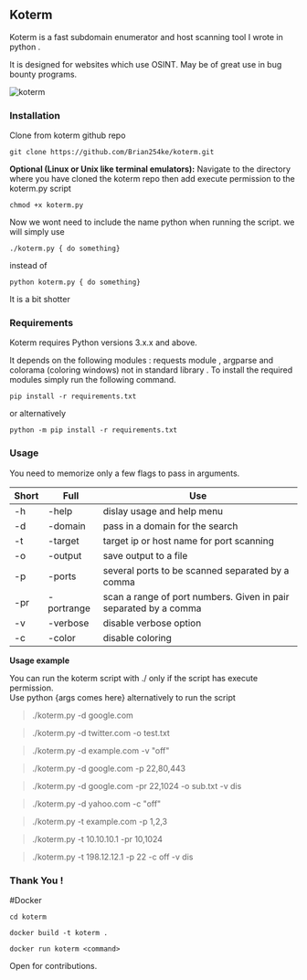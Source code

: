 <h2>Koterm</h2>
Koterm is a fast subdomain enumerator and host scanning tool I wrote in python .

It is designed for websites which use OSINT. May be of great use in bug bounty programs.

![koterm](kotroot/kot.jpg)

<h3>Installation</h3>
Clone from koterm github repo

```
git clone https://github.com/Brian254ke/koterm.git
```

<b>Optional (Linux or Unix like terminal emulators):</b> Navigate to the directory where you have cloned the koterm repo then add execute permission to the koterm.py script

```
chmod +x koterm.py
```

Now we wont need to include the name python when running the script.
we will simply use <br>

```
./koterm.py { do something}
```

 instead of

```
python koterm.py { do something}
```


It is a bit shotter

<h3>Requirements</h3>
Koterm requires Python versions  3.x.x and above.

It depends on the following modules : requests module , argparse and colorama (coloring windows) not in standard library .
To install the required modules simply run the following command.

```
pip install -r requirements.txt
```

or alternatively

```
python -m pip install -r requirements.txt
```

<h3>Usage</h3>
You need to memorize only a few flags to pass in arguments.

| Short | Full       | Use                                                              |
| ----- | ---------- | ---------------------------------------------------------------- |
| -h    | -help      | dislay usage and help menu                                       |
| -d    | -domain    | pass in a domain for the search                                  |
| -t    | -target    | target ip or host name for port scanning                         |
| -o    | -output    | save output to a file                                            |
| -p    | -ports     | several ports to be scanned separated by a comma                 |
| -pr   | -portrange | scan a range of port numbers. Given in pair separated by a comma |
| -v    | -verbose   | disable verbose option                                           |
| -c    | -color     | disable coloring                                                 |

<b>Usage example</b>

You can run the koterm script with ./ only if the script has execute permission.<br>Use python {args comes here} alternatively to run the script

> ./koterm.py -d google.com

> ./koterm.py -d twitter.com -o test.txt

> ./koterm.py -d example.com -v "off"

> ./koterm.py -d google.com -p 22,80,443

> ./koterm.py -d google.com -pr 22,1024 -o sub.txt -v dis

> ./koterm.py -d yahoo.com -c "off"

> ./koterm.py -t example.com -p 1,2,3

> ./koterm.py -t 10.10.10.1 -pr 10,1024

> ./koterm.py -t 198.12.12.1 -p 22 -c off -v dis

<h3>Thank You !</h3>

#Docker

```
cd koterm
```
```
docker build -t koterm .
```
```
docker run koterm <command>
```
Open for contributions.



